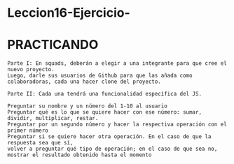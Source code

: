 # Leccion16-Ejercicio-
  # PRACTICANDO
    Parte I: En squads, deberán a elegir a una integrante para que cree el nuevo proyecto. 
    Luego, darle sus usuarios de Github para que las añada como colaboradoras, cada una hacer clone del proyecto.

    Parte II: Cada una tendrá una funcionalidad específica del JS.

    Preguntar su nombre y un número del 1-10 al usuario
    Preguntar qué es lo que se quiere hacer con ese número: sumar, dividir, multiplicar, restar.
    Preguntar por un segundo número y hacer la respectiva operación con el primer número
    Preguntar si se quiere hacer otra operación. En el caso de que la respuesta sea que sí, 
    volver a preguntar qué tipo de operación; en el caso de que sea no, mostrar el resultado obtenido hasta el momento
